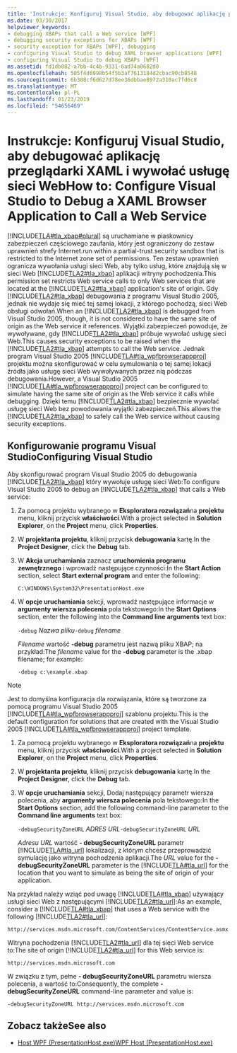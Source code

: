 ```yaml
---
title: 'Instrukcje: Konfiguruj Visual Studio, aby debugować aplikację przeglądarki XAML i wywołać usługę sieci Web'
ms.date: 03/30/2017
helpviewer_keywords:
- debugging XBAPs that call a Web service [WPF]
- debugging security exceptions for XBAPs [WPF]
- security exception for XBAPs [WPF], debugging
- configuring Visual Studio to debug XAML browser applications [WPF]
- configuring Visual Studio to debug XBAPs [WPF]
ms.assetid: fd1db082-a7bb-4c4b-9331-6ad74a0682d0
ms.openlocfilehash: 505f4d6998b54f5b3af7613184d2cbac90cb8548
ms.sourcegitcommit: 6b308cf6d627d78ee36dbbae8972a310ac7fd6c8
ms.translationtype: MT
ms.contentlocale: pl-PL
ms.lasthandoff: 01/23/2019
ms.locfileid: "54656469"
---
```

# <a name="how-to-configure-visual-studio-to-debug-a-xaml-browser-application-to-call-a-web-service"></a><span data-ttu-id="6eb83-102">Instrukcje: Konfiguruj Visual Studio, aby debugować aplikację przeglądarki XAML i wywołać usługę sieci Web</span><span class="sxs-lookup"><span data-stu-id="6eb83-102">How to: Configure Visual Studio to Debug a XAML Browser Application to Call a Web Service</span></span>
[!INCLUDE[TLA#tla_xbap#plural](../../../../includes/tlasharptla-xbapsharpplural-md.md)] <span data-ttu-id="6eb83-103">są uruchamiane w piaskownicy zabezpieczeń częściowego zaufania, który jest ograniczony do zestaw uprawnień strefy Internet.</span><span class="sxs-lookup"><span data-stu-id="6eb83-103">run within a partial-trust security sandbox that is restricted to the Internet zone set of permissions.</span></span> <span data-ttu-id="6eb83-104">Ten zestaw uprawnień ogranicza wywołania usługi sieci Web, aby tylko usług, które znajdują się w sieci Web [!INCLUDE[TLA2#tla_xbap](../../../../includes/tla2sharptla-xbap-md.md)] aplikacji witryny pochodzenia.</span><span class="sxs-lookup"><span data-stu-id="6eb83-104">This permission set restricts Web service calls to only Web services that are located at the [!INCLUDE[TLA2#tla_xbap](../../../../includes/tla2sharptla-xbap-md.md)] application's site of origin.</span></span> <span data-ttu-id="6eb83-105">Gdy [!INCLUDE[TLA2#tla_xbap](../../../../includes/tla2sharptla-xbap-md.md)] debugowania z programu Visual Studio 2005, jednak nie wydaje się mieć tej samej lokacji, z którego pochodzą, sieci Web obsługi odwołań.</span><span class="sxs-lookup"><span data-stu-id="6eb83-105">When an [!INCLUDE[TLA2#tla_xbap](../../../../includes/tla2sharptla-xbap-md.md)] is debugged from Visual Studio 2005, though, it is not considered to have the same site of origin as the Web service it references.</span></span> <span data-ttu-id="6eb83-106">Wyjątki zabezpieczeń powoduje, że wywoływane, gdy [!INCLUDE[TLA2#tla_xbap](../../../../includes/tla2sharptla-xbap-md.md)] próbuje wywołać usługę sieci Web.</span><span class="sxs-lookup"><span data-stu-id="6eb83-106">This causes security exceptions to be raised when the [!INCLUDE[TLA2#tla_xbap](../../../../includes/tla2sharptla-xbap-md.md)] attempts to call the Web service.</span></span> <span data-ttu-id="6eb83-107">Jednak program Visual Studio 2005 [!INCLUDE[TLA#tla_wpfbrowserappproj](../../../../includes/tlasharptla-wpfbrowserappproj-md.md)] projektu można skonfigurować w celu symulowania o tej samej lokacji źródła jako usługę sieci Web wywoływanych przez nią podczas debugowania.</span><span class="sxs-lookup"><span data-stu-id="6eb83-107">However, a Visual Studio 2005 [!INCLUDE[TLA#tla_wpfbrowserappproj](../../../../includes/tlasharptla-wpfbrowserappproj-md.md)] project can be configured to simulate having the same site of origin as the Web service it calls while debugging.</span></span> <span data-ttu-id="6eb83-108">Dzięki temu [!INCLUDE[TLA2#tla_xbap](../../../../includes/tla2sharptla-xbap-md.md)] bezpiecznie wywołać usługę sieci Web bez powodowania wyjątki zabezpieczeń.</span><span class="sxs-lookup"><span data-stu-id="6eb83-108">This allows the [!INCLUDE[TLA2#tla_xbap](../../../../includes/tla2sharptla-xbap-md.md)] to safely call the Web service without causing security exceptions.</span></span>

## <a name="configuring-visual-studio"></a><span data-ttu-id="6eb83-109">Konfigurowanie programu Visual Studio</span><span class="sxs-lookup"><span data-stu-id="6eb83-109">Configuring Visual Studio</span></span>
 <span data-ttu-id="6eb83-110">Aby skonfigurować program Visual Studio 2005 do debugowania [!INCLUDE[TLA2#tla_xbap](../../../../includes/tla2sharptla-xbap-md.md)] który wywołuje usługę sieci Web:</span><span class="sxs-lookup"><span data-stu-id="6eb83-110">To configure Visual Studio 2005 to debug an [!INCLUDE[TLA2#tla_xbap](../../../../includes/tla2sharptla-xbap-md.md)] that calls a Web service:</span></span>

1.  <span data-ttu-id="6eb83-111">Za pomocą projektu wybranego w **Eksploratora rozwiązań**na **projektu** menu, kliknij przycisk **właściwości**.</span><span class="sxs-lookup"><span data-stu-id="6eb83-111">With a project selected in **Solution Explorer**, on the **Project** menu, click **Properties**.</span></span>

2.  <span data-ttu-id="6eb83-112">W **projektanta projektu**, kliknij przycisk **debugowania** kartę.</span><span class="sxs-lookup"><span data-stu-id="6eb83-112">In the **Project Designer**, click the **Debug** tab.</span></span>

3.  <span data-ttu-id="6eb83-113">W **Akcja uruchamiania** zaznacz **uruchomienia programu zewnętrznego** i wprowadź następujące czynności:</span><span class="sxs-lookup"><span data-stu-id="6eb83-113">In the **Start Action** section, select **Start external program** and enter the following:</span></span>

     `C:\WINDOWS\System32\PresentationHost.exe`

4.  <span data-ttu-id="6eb83-114">W **opcje uruchamiania** sekcji, wprowadź następujące informacje w **argumenty wiersza polecenia** pola tekstowego:</span><span class="sxs-lookup"><span data-stu-id="6eb83-114">In the **Start Options** section, enter the following into the **Command line arguments** text box:</span></span>

     <span data-ttu-id="6eb83-115">`-debug`  *Nazwa pliku*</span><span class="sxs-lookup"><span data-stu-id="6eb83-115">`-debug`  *filename*</span></span>

     <span data-ttu-id="6eb83-116">*Filename* wartość **-debug** parametru jest nazwą pliku XBAP; na przykład:</span><span class="sxs-lookup"><span data-stu-id="6eb83-116">The *filename* value for the **-debug** parameter is the .xbap filename; for example:</span></span>

     `-debug c:\example.xbap`

> [!NOTE]
>  <span data-ttu-id="6eb83-117">Jest to domyślna konfiguracja dla rozwiązania, które są tworzone za pomocą programu Visual Studio 2005 [!INCLUDE[TLA#tla_wpfbrowserappproj](../../../../includes/tlasharptla-wpfbrowserappproj-md.md)] szablonu projektu.</span><span class="sxs-lookup"><span data-stu-id="6eb83-117">This is the default configuration for solutions that are created with the Visual Studio 2005 [!INCLUDE[TLA#tla_wpfbrowserappproj](../../../../includes/tlasharptla-wpfbrowserappproj-md.md)] project template.</span></span>

1.  <span data-ttu-id="6eb83-118">Za pomocą projektu wybranego w **Eksploratora rozwiązań**na **projektu** menu, kliknij przycisk **właściwości**.</span><span class="sxs-lookup"><span data-stu-id="6eb83-118">With a project selected in **Solution Explorer**, on the **Project** menu, click **Properties**.</span></span>

2.  <span data-ttu-id="6eb83-119">W **projektanta projektu**, kliknij przycisk **debugowania** kartę.</span><span class="sxs-lookup"><span data-stu-id="6eb83-119">In the **Project Designer**, click the **Debug** tab.</span></span>

3.  <span data-ttu-id="6eb83-120">W **opcje uruchamiania** sekcji, Dodaj następujący parametr wiersza polecenia, aby **argumenty wiersza polecenia** pola tekstowego:</span><span class="sxs-lookup"><span data-stu-id="6eb83-120">In the **Start Options** section, add the following command-line parameter to the **Command line arguments** text box:</span></span>

     <span data-ttu-id="6eb83-121">`-debugSecurityZoneURL`  *ADRES URL*</span><span class="sxs-lookup"><span data-stu-id="6eb83-121">`-debugSecurityZoneURL`  *URL*</span></span>

     <span data-ttu-id="6eb83-122">*Adresu URL* wartość **- debugSecurityZoneURL** parametr [!INCLUDE[TLA#tla_url](../../../../includes/tlasharptla-url-md.md)] lokalizacji, z którym chcesz przeprowadzić symulację jako witryna pochodzenia aplikacji.</span><span class="sxs-lookup"><span data-stu-id="6eb83-122">The *URL* value for the **-debugSecurityZoneURL** parameter is the [!INCLUDE[TLA#tla_url](../../../../includes/tlasharptla-url-md.md)] for the location that you want to simulate as being the site of origin of your application.</span></span>

 <span data-ttu-id="6eb83-123">Na przykład należy wziąć pod uwagę [!INCLUDE[TLA#tla_xbap](../../../../includes/tlasharptla-xbap-md.md)] używający usługi sieci Web z następującymi [!INCLUDE[TLA2#tla_url](../../../../includes/tla2sharptla-url-md.md)]:</span><span class="sxs-lookup"><span data-stu-id="6eb83-123">As an example, consider a [!INCLUDE[TLA#tla_xbap](../../../../includes/tlasharptla-xbap-md.md)] that uses a Web service with the following [!INCLUDE[TLA2#tla_url](../../../../includes/tla2sharptla-url-md.md)]:</span></span>

 `http://services.msdn.microsoft.com/ContentServices/ContentService.asmx`

 <span data-ttu-id="6eb83-124">Witryna pochodzenia [!INCLUDE[TLA2#tla_url](../../../../includes/tla2sharptla-url-md.md)] dla tej sieci Web service to:</span><span class="sxs-lookup"><span data-stu-id="6eb83-124">The site of origin [!INCLUDE[TLA2#tla_url](../../../../includes/tla2sharptla-url-md.md)] for this Web service is:</span></span>

 `http://services.msdn.microsoft.com`

 <span data-ttu-id="6eb83-125">W związku z tym, pełne **- debugSecurityZoneURL** parametru wiersza polecenia, a wartość to:</span><span class="sxs-lookup"><span data-stu-id="6eb83-125">Consequently, the complete **-debugSecurityZoneURL** command-line parameter and value is:</span></span>

 `-debugSecurityZoneURL http://services.msdn.microsoft.com`

## <a name="see-also"></a><span data-ttu-id="6eb83-126">Zobacz także</span><span class="sxs-lookup"><span data-stu-id="6eb83-126">See also</span></span>
- [<span data-ttu-id="6eb83-127">Host WPF (PresentationHost.exe)</span><span class="sxs-lookup"><span data-stu-id="6eb83-127">WPF Host (PresentationHost.exe)</span></span>](../../../../docs/framework/wpf/app-development/wpf-host-presentationhost-exe.md)
